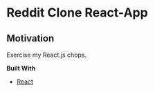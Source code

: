 # Reddit Clone React-App

## Motivation
Exercise my React.js chops.

**Built With**
- [React](https://reactjs.org/)
